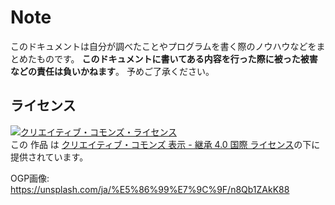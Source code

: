 # Note

このドキュメントは自分が調べたことやプログラムを書く際のノウハウなどをまとめたものです。
**このドキュメントに書いてある内容を行った際に被った被害などの責任は負いかねます**。
予めご了承ください。

## ライセンス


<a rel="license" href="http://creativecommons.org/licenses/by-sa/4.0/"><img alt="クリエイティブ・コモンズ・ライセンス" style="border-width:0" src="https://i.creativecommons.org/l/by-sa/4.0/88x31.png" /></a><br />
この 作品 は <a rel="license" href="http://creativecommons.org/licenses/by-sa/4.0/">クリエイティブ・コモンズ 表示 - 継承 4.0 国際 ライセンス</a>の下に提供されています。

OGP画像:
https://unsplash.com/ja/%E5%86%99%E7%9C%9F/n8Qb1ZAkK88
